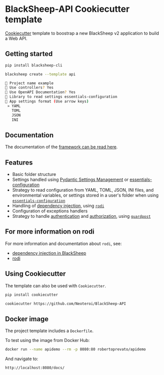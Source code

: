 # BlackSheep-API Cookiecutter template
[Cookiecutter](https://github.com/cookiecutter/cookiecutter) template to
boostrap a new BlackSheep v2 application to build a Web API.

## Getting started

```bash
pip install blacksheep-cli
```

```bash
blacksheep create --template api

🚀 Project name example
🤖 Use controllers? Yes
📜 Use OpenAPI Documentation? Yes
🔧 Library to read settings essentials-configuration
🔩 App settings format (Use arrow keys)
 » YAML
   TOML
   JSON
   INI
```

## Documentation

The documentation of the [framework can be read here](https://www.neoteroi.dev/blacksheep/).

## Features

- Basic folder structure
- Settings handled using [Pydantic Settings Management](https://docs.pydantic.dev/latest/usage/settings/) or [essentials-configuration](https://github.com/Neoteroi/essentials-configuration)
- Strategy to read configuration from YAML, TOML, JSON, INI files, and
  environmental variables, or settings stored in a user's folder when using
  [`essentials-configuration`](https://github.com/Neoteroi/essentials-configuration)
- Handling of [dependency injection](https://www.neoteroi.dev/blacksheep/dependency-injection/), using [`rodi`](https://github.com/RobertoPrevato/rodi)
- Configuration of exceptions handlers
- Strategy to handle [authentication](https://www.neoteroi.dev/blacksheep/authentication/) and [authorization](https://www.neoteroi.dev/blacksheep/authorization/), using [`guardpost`](https://github.com/RobertoPrevato/GuardPost)

## For more information on rodi

For more information and documentation about `rodi`, see:

- [dependency injection in BlackSheep](https://www.neoteroi.dev/blacksheep/dependency-injection/)
- [rodi](https://github.com/RobertoPrevato/rodi)

## Using Cookiecutter

The template can also be used with `Cookiecutter`.

```bash
pip install cookiecutter

cookiecutter https://github.com/Neoteroi/BlackSheep-API
```

## Docker image

The project template includes a `Dockerfile`.

To test using the image from Docker Hub:

```bash
docker run --name apidemo --rm -p 8080:80 robertoprevato/apidemo
```

And navigate to:

```bash
http://localhost:8080/docs/
```
